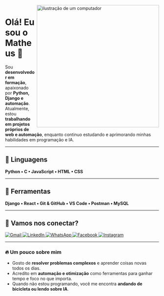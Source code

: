 <img src="https://raw.githubusercontent.com/MicaelliMedeiros/micaellimedeiros/master/image/computer-illustration.png" alt="ilustração de um computador" width="400px" align="right">

# Olá! Eu sou o Matheus 👋

Sou **desenvolvedor em formação**, apaixonado por **Python, Django e automação**. Atualmente, estou **trabalhando em projetos próprios de web e automação**, enquanto continuo estudando e aprimorando minhas habilidades em programação e IA.

---

## 🦄 Linguagens
**Python • C • JavaScript • HTML • CSS**

---

## 💼 Ferramentas
**Django • React • Git & GitHub • VS Code • Postman • MySQL**

---

## 💌 Vamos nos conectar?
<a href="mailto:SEU-GMAIL" title="Gmail">
  <img src="https://img.shields.io/badge/-Gmail-FF0000?style=flat-square&labelColor=FF0000&logo=gmail&logoColor=white" alt="Gmail"/>
</a>
<a href="SEU-LINKEDIN" title="LinkedIn">
  <img src="https://img.shields.io/badge/-Linkedin-0e76a8?style=flat-square&logo=Linkedin&logoColor=white" alt="LinkedIn"/>
</a>
<a href="https://api.whatsapp.com/send?phone=SEU-NUMERO" title="WhatsApp">
  <img src="https://img.shields.io/badge/-WhatsApp-25d366?style=flat-square&labelColor=25d366&logo=whatsapp&logoColor=white" alt="WhatsApp"/>
</a>
<a href="SEU-FACEBOOK" title="Facebook">
  <img src="https://img.shields.io/badge/-Facebook-3b5998?style=flat-square&labelColor=3b5998&logo=facebook&logoColor=white" alt="Facebook"/>
</a>
<a href="SEU-INSTAGRAM" title="Instagram">
  <img src="https://img.shields.io/badge/-Instagram-DF0174?style=flat-square&labelColor=DF0174&logo=instagram&logoColor=white" alt="Instagram"/>
</a>

---

### 🔥 Um pouco sobre mim
- Gosto de **resolver problemas complexos** e aprender coisas novas todos os dias.
- Acredito em **automação e otimização** como ferramentas para ganhar tempo e foco no que importa.
- Quando não estou programando, você me encontra **andando de bicicleta ou lendo sobre IA**.
